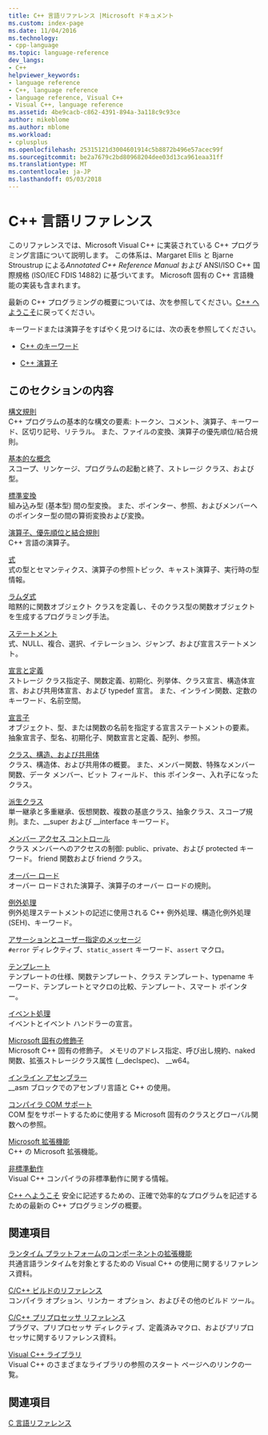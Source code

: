 ```yaml
---
title: C++ 言語リファレンス |Microsoft ドキュメント
ms.custom: index-page
ms.date: 11/04/2016
ms.technology:
- cpp-language
ms.topic: language-reference
dev_langs:
- C++
helpviewer_keywords:
- language reference
- C++, language reference
- language reference, Visual C++
- Visual C++, language reference
ms.assetid: 4be9cacb-c862-4391-894a-3a118c9c93ce
author: mikeblome
ms.author: mblome
ms.workload:
- cplusplus
ms.openlocfilehash: 25315121d3004601914c5b8872b496e57acec99f
ms.sourcegitcommit: be2a7679c2bd80968204dee03d13ca961eaa31ff
ms.translationtype: MT
ms.contentlocale: ja-JP
ms.lasthandoff: 05/03/2018
---
```

# <a name="c-language-reference"></a>C++ 言語リファレンス
このリファレンスでは、Microsoft Visual C++ に実装されている C++ プログラミング言語について説明します。 この体系は、Margaret Ellis と Bjarne Stroustrup による*Annotated C++ Reference Manual* および ANSI/ISO C++ 国際規格 (ISO/IEC FDIS 14882) に基づいてます。 Microsoft 固有の C++ 言語機能の実装も含まれます。 

最新の C++ プログラミングの概要については、次を参照してください。[C++ へようこそ](welcome-back-to-cpp-modern-cpp.md)に戻ってください。
  
 キーワードまたは演算子をすばやく見つけるには、次の表を参照してください。  
  
-   [C++ のキーワード](../cpp/keywords-cpp.md)  
  
-   [C++ 演算子](../cpp/cpp-built-in-operators-precedence-and-associativity.md)  
  
## <a name="in-this-section"></a>このセクションの内容  

 [構文規則](../cpp/lexical-conventions.md)  
 C++ プログラムの基本的な構文の要素: トークン、コメント、演算子、キーワード、区切り記号、リテラル。 また、ファイルの変換、演算子の優先順位/結合規則。  
  
 [基本的な概念](../cpp/basic-concepts-cpp.md)  
 スコープ、リンケージ、プログラムの起動と終了、ストレージ クラス、および型。  
  
 [標準変換](../cpp/standard-conversions.md)  
 組み込み型 (基本型) 間の型変換。 また、ポインター、参照、およびメンバーへのポインター型の間の算術変換および変換。  
  
 [演算子、優先順位と結合規則](../cpp/cpp-built-in-operators-precedence-and-associativity.md)  
 C++ 言語の演算子。  
  
 [式](../cpp/expressions-cpp.md)  
 式の型とセマンティクス、演算子の参照トピック、キャスト演算子、実行時の型情報。  
  
 [ラムダ式](../cpp/lambda-expressions-in-cpp.md)  
 暗黙的に関数オブジェクト クラスを定義し、そのクラス型の関数オブジェクトを生成するプログラミング手法。  
  
 [ステートメント](../cpp/statements-cpp.md)  
 式、NULL、複合、選択、イテレーション、ジャンプ、および宣言ステートメント。  
  
 [宣言と定義](declarations-and-definitions-cpp.md)  
 ストレージ クラス指定子、関数定義、初期化、列挙体、クラス宣言、構造体宣言、および共用体宣言、および typedef 宣言。 また、インライン関数、定数のキーワード、名前空間。  
  
 [宣言子](http://msdn.microsoft.com/en-us/8a7b9b51-92bd-4ac0-b3fe-0c4abe771838)  
 オブジェクト、型、または関数の名前を指定する宣言ステートメントの要素。 抽象宣言子、型名、初期化子、関数宣言と定義、配列、参照。  
  
 [クラス、構造、および共用体](../cpp/classes-and-structs-cpp.md)  
 クラス、構造体、および共用体の概要。 また、メンバー関数、特殊なメンバー関数、データ メンバー、ビット フィールド、 this ポインター、入れ子になったクラス。  
  
 [派生クラス](../cpp/inheritance-cpp.md)  
 単一継承と多重継承、仮想関数、複数の基底クラス、抽象クラス、スコープ規則。また、__super および __interface キーワード。  
  
 [メンバー アクセス コントロール](../cpp/member-access-control-cpp.md)  
 クラス メンバーへのアクセスの制御: public、private、および protected キーワード。 friend 関数および friend クラス。  
  
 [オーバー ロード](operator-overloading.md)  
 オーバー ロードされた演算子、演算子のオーバー ロードの規則。  
  
 [例外処理](../cpp/exception-handling-in-visual-cpp.md)  
 例外処理ステートメントの記述に使用される C++ 例外処理、構造化例外処理 (SEH)、キーワード。  
  
 [アサーションとユーザー指定のメッセージ](../cpp/assertion-and-user-supplied-messages-cpp.md)  
 `#error` ディレクティブ、`static_assert` キーワード、`assert` マクロ。  
  
 [テンプレート](../cpp/templates-cpp.md)  
 テンプレートの仕様、関数テンプレート、クラス テンプレート、typename キーワード、テンプレートとマクロの比較、テンプレート、スマート ポインター。  
  
 [イベント処理](../cpp/event-handling.md)  
 イベントとイベント ハンドラーの宣言。  
  
 [Microsoft 固有の修飾子](../cpp/microsoft-specific-modifiers.md)  
 Microsoft C++ 固有の修飾子。 メモリのアドレス指定、呼び出し規約、naked 関数、拡張ストレージクラス属性 (__declspec)、 \__w64。  
  
 [インライン アセンブラー](../assembler/inline/inline-assembler.md)  
 __asm ブロックでのアセンブリ言語と C++ の使用。  
  
 [コンパイラ COM サポート](../cpp/compiler-com-support.md)  
 COM 型をサポートするために使用する Microsoft 固有のクラスとグローバル関数への参照。  
  
 [Microsoft 拡張機能](../cpp/microsoft-extensions.md)  
 C++ の Microsoft 拡張機能。  
  
 [非標準動作](../cpp/nonstandard-behavior.md)  
 Visual C++ コンパイラの非標準動作に関する情報。  

 [C++ へようこそ](welcome-back-to-cpp-modern-cpp.md)  安全に記述するための、正確で効率的なプログラムを記述するための最新の C++ プログラミングの概要。
  
## <a name="related-sections"></a>関連項目  
 [ランタイム プラットフォームのコンポーネントの拡張機能](../windows/component-extensions-for-runtime-platforms.md)  
 共通言語ランタイムを対象とするための Visual C++ の使用に関するリファレンス資料。  
  
 [C/C++ ビルドのリファレンス](../build/reference/c-cpp-building-reference.md)  
 コンパイラ オプション、リンカー オプション、およびその他のビルド ツール。  
  
 [C/C++ プリプロセッサ リファレンス](../preprocessor/c-cpp-preprocessor-reference.md)  
 プラグマ、プリプロセッサ ディレクティブ、定義済みマクロ、およびプリプロセッサに関するリファレンス資料。  
  
 [Visual C++ ライブラリ](../standard-library/cpp-standard-library-reference.md)  
 Visual C++ のさまざまなライブラリの参照のスタート ページへのリンクの一覧。  
  
## <a name="see-also"></a>関連項目  
 [C 言語リファレンス](../c-language/c-language-reference.md)
